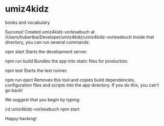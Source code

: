 # umiz4kidz
books and vocabulary

Success! Created umiz4kidz-vorlesebuch at /Users/hubertba/Developer/umiz4kidz/umiz4kidz-vorlesebuch
Inside that directory, you can run several commands:

  npm start
    Starts the development server.

  npm run build
    Bundles the app into static files for production.

  npm test
    Starts the test runner.

  npm run eject
    Removes this tool and copies build dependencies, configuration files
    and scripts into the app directory. If you do this, you can’t go back!

We suggest that you begin by typing:

  cd umiz4kidz-vorlesebuch
  npm start

Happy hacking!
